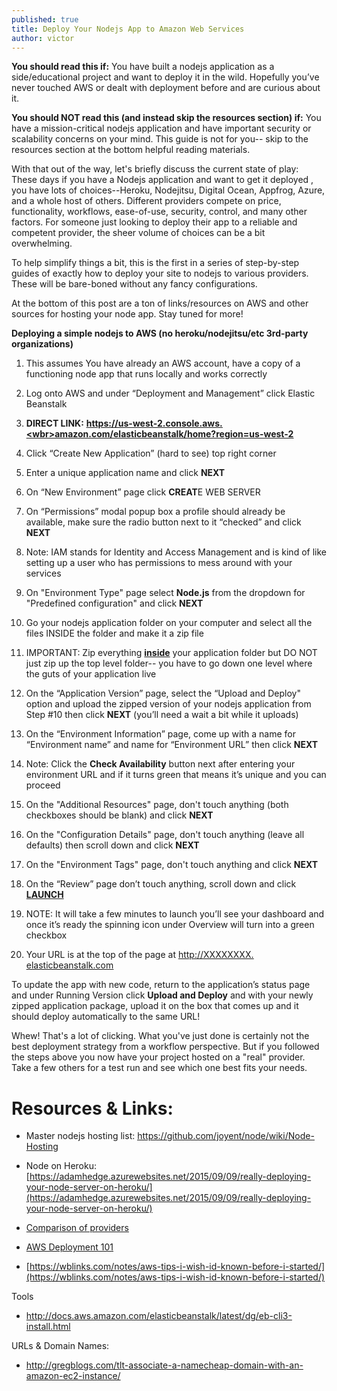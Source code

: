 ```yaml
---
published: true
title: Deploy Your Nodejs App to Amazon Web Services
author: victor
---
```


**You should read this if:** You have built a nodejs application as a side/educational project and want to deploy it in the wild. Hopefully you’ve never touched AWS or dealt with deployment before and are curious about it.

**You should NOT read this (and instead skip the resources section) if:** You have a mission-critical nodejs application and have important security or scalability concerns on your mind. This guide is not for you-- skip to the resources section at the bottom helpful reading materials.

With that out of the way, let's briefly discuss the current state of play: These days if you have a Nodejs application and want to get it deployed , you have lots of choices--Heroku, Nodejitsu, Digital Ocean, Appfrog, Azure, and a whole host of others. Different providers compete on price, functionality, workflows, ease-of-use, security, control, and many other factors. For someone just looking to deploy their app to a reliable and competent provider, the sheer volume of choices can be a bit overwhelming. 

To help simplify things a bit, this is the first in a series of step-by-step guides of exactly how to deploy your site to nodejs to various providers. These will be bare-boned without any fancy configurations. 

At the bottom of this post are a ton of links/resources on AWS and other sources for hosting your node app. Stay tuned for more!


**Deploying a simple nodejs to AWS (no heroku/nodejitsu/etc 3rd-party organizations)**

1.  This assumes You have already an AWS account, have a copy of a functioning node app that runs locally and works correctly
2.  Log onto AWS and under “Deployment and Management” click Elastic Beanstalk

3. **DIRECT LINK:** **<u>[https://us-west-2.console.aws.<wbr>amazon.com/elasticbeanstalk/<wbr>home?region=us-west-2](https://us-west-2.console.aws.amazon.com/elasticbeanstalk/home?region=us-west-2)</u>**

4.  Click “Create New Application” (hard to see) top right corner
5.  Enter a unique application name and click **NEXT**
6.  On “New Environment” page click **CREAT**E WEB SERVER
7.  On “Permissions” modal popup box a profile should already be available, make sure the radio button next to it “checked” and click **NEXT**
8.  Note: IAM stands for Identity and Access Management and is kind of like setting up a user who has permissions to mess around with your services
9.  On "Environment Type" page select **Node.js** from the dropdown for "Predefined configuration" and click **NEXT**
10.  Go your nodejs application folder on your computer and select all the files INSIDE the folder and make it a zip file
11.  IMPORTANT: Zip everything **<u>inside</u>** your application folder but DO NOT just zip up the top level folder-- you have to go down one level where the guts of your application live
12.  On the “Application Version” page, select the “Upload and Deploy" option and upload the zipped version of your nodejs application from Step #10 then click **NEXT** (you’ll need a wait a bit while it uploads)
13.  On the “Environment Information” page, come up with a name for “Environment name” and name for “Environment URL” then click **NEXT**
14.  Note: Click the **Check Availability** button next after entering your environment URL and if it turns green that means it’s unique and you can proceed
15.  On the "Additional Resources" page, don't touch anything (both checkboxes should be blank) and click **NEXT**
16.  On the "Configuration Details" page, don't touch anything (leave all defaults) then scroll down and click **NEXT**
17.  On the "Environment Tags" page, don't touch anything and click **NEXT**
18.  On the “Review” page don’t touch anything, scroll down and click **<u>LAUNCH</u>**
19.  NOTE: It will take a few minutes to launch you’ll see your dashboard and once it’s ready the spinning icon under Overview will turn into a green checkbox
20.  Your URL is at the top of the page at <u>[http://XXXXXXXX.<wbr>elasticbeanstalk.com](http://XXXXXXXX.elasticbeanstalk.com)</u>

To update the app with new code, return to the application’s status page and under Running Version click **Upload and Deploy** and with your newly zipped application package, upload it on the box that comes up and it should deploy automatically to the same URL!

Whew! That's a lot of clicking. What you've just done is certainly not the best deployment strategy from a workflow perspective. But if you followed the steps above you now have your project hosted on a "real" provider. Take a few others for a test run and see which one best fits your needs.



# Resources & Links:


*   Master nodejs hosting list: <u>[https://github.com/joyent/<wbr>node/wiki/Node-Hosting](https://github.com/joyent/node/wiki/Node-Hosting)</u>

* Node on Heroku: [https://adamhedge.azurewebsites.net/2015/09/09/really-deploying-your-node-server-on-heroku/](https://adamhedge.azurewebsites.net/2015/09/09/really-deploying-your-node-server-on-heroku/)

*   [Comparison of providers](https://seroter.wordpress.com/2013/07/29/where-the-heck-do-i-host-my-node-js-app/)
*   [AWS Deployment 101](http://docs.aws.amazon.com/gettingstarted/latest/deploy/overview.html)
* [https://wblinks.com/notes/aws-tips-i-wish-id-known-before-i-started/](https://wblinks.com/notes/aws-tips-i-wish-id-known-before-i-started/)

Tools

*   [http://docs.aws.amazon.com/<wbr>elasticbeanstalk/latest/dg/eb-<wbr>cli3-install.html](http://docs.aws.amazon.com/elasticbeanstalk/latest/dg/eb-cli3-install.html)

URLs & Domain Names:

*   [http://gregblogs.com/tlt-<wbr>associate-a-namecheap-domain-<wbr>with-an-amazon-ec2-instance/](http://gregblogs.com/tlt-associate-a-namecheap-domain-with-an-amazon-ec2-instance/)

